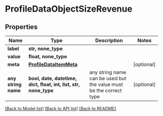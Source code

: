 # ProfileDataObjectSizeRevenue


## Properties
Name | Type | Description | Notes
------------ | ------------- | ------------- | -------------
**label** | **str, none_type** |  | 
**value** | **float, none_type** |  | 
**meta** | [**ProfileDataItemMeta**](ProfileDataItemMeta.md) |  | [optional] 
**any string name** | **bool, date, datetime, dict, float, int, list, str, none_type** | any string name can be used but the value must be the correct type | [optional]

[[Back to Model list]](../README.md#documentation-for-models) [[Back to API list]](../README.md#documentation-for-api-endpoints) [[Back to README]](../README.md)


